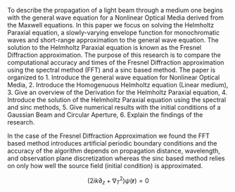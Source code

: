 To describe the propagation of a light beam through a medium one begins with the general wave equation for a Nonlinear Optical Media derived from the Maxwell equations. In this paper we focus on solving the Helmholtz Paraxial equation, a slowly-varying envelope function for monochromatic waves and short-range approximation to the general wave equation. The solution to the Helmholtz Paraxial equation is known as the Fresnel Diffraction approximation. The purpose of this research is to compare the computational accuracy and times of the Fresnel Diffraction approximation using the spectral method (FFT) and a sinc based method. The paper is organized to 1. Introduce the general wave equation for Nonlinear Optical Media, 2. Introduce the Homogenuous Helmholtz equation (Linear medium), 3. Give an overview of the Derivation for the Helmholtz Paraxial equation, 4. Introduce the solution of the Helmholtz Paraxial equation using the spectral and sinc methods, 5. Give numerical results with the initial conditions of a Gaussian Beam and Circular Aperture, 6. Explain the findings of the research. 

In the case of the Fresnel Diffraction Approximation we found the FFT based method introduces artificial periodic boundary conditions and the accuracy of the algorithm depends on propagation distance, wavelength, and observation plane discretization whereas the sinc based method relies on only how well the source field (initial condition) is approximated. 

$$(2ik\partial_z + \nabla_T^2)\psi(\boldsymbol{r}) = 0$$
